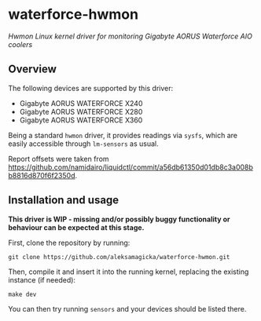 # waterforce-hwmon

_Hwmon Linux kernel driver for monitoring Gigabyte AORUS Waterforce AIO coolers_

## Overview

The following devices are supported by this driver:

* Gigabyte AORUS WATERFORCE X240
* Gigabyte AORUS WATERFORCE X280
* Gigabyte AORUS WATERFORCE X360

Being a standard `hwmon` driver, it provides readings via `sysfs`, which are easily accessible through `lm-sensors` as usual.

Report offsets were taken from https://github.com/namidairo/liquidctl/commit/a56db61350d01db8c3a008bb8816d870f6f2350d.

## Installation and usage

**This driver is WIP - missing and/or possibly buggy functionality or behaviour can be expected at this stage.**

First, clone the repository by running:

```commandline
git clone https://github.com/aleksamagicka/waterforce-hwmon.git
```

Then, compile it and insert it into the running kernel, replacing the existing instance (if needed):

```commandline
make dev
```

You can then try running `sensors` and your devices should be listed there.
